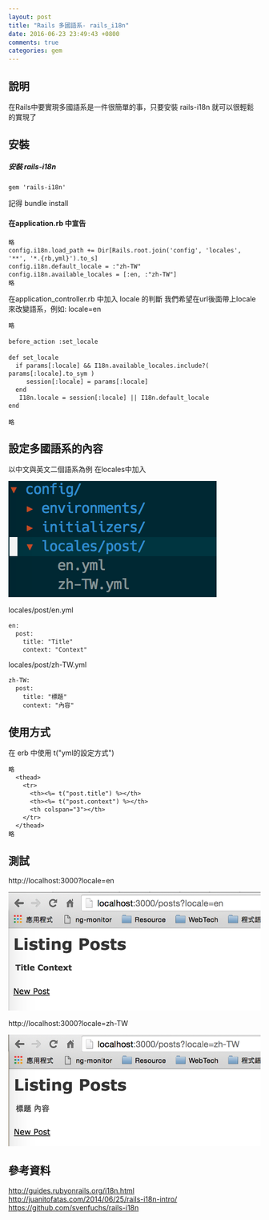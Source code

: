 ```yaml
---
layout: post
title: "Rails 多國語系- rails_i18n"
date: 2016-06-23 23:49:43 +0800
comments: true
categories: gem
---
```



## 說明
在Rails中要實現多國語系是一件很簡單的事，只要安裝 rails-i18n 就可以很輕鬆的實現了

## 安裝

##### 安裝 rails-i18n
```
gem 'rails-i18n'
```
記得 bundle install

#### 在application.rb 中宣告

```
略
config.i18n.load_path += Dir[Rails.root.join('config', 'locales', '**', '*.{rb,yml}').to_s]
config.i18n.default_locale = :"zh-TW"
config.i18n.available_locales = [:en, :"zh-TW"]
略
```

在application_controller.rb 中加入 locale 的判斷
我們希望在url後面帶上locale來改變語系，例如: locale=en
```
略

before_action :set_locale

def set_locale
  if params[:locale] && I18n.available_locales.include?( params[:locale].to_sym )
     session[:locale] = params[:locale]
  end
   I18n.locale = session[:locale] || I18n.default_locale
end

略
```

## 設定多國語系的內容
以中文與英文二個語系為例
在locales中加入

![Alt text](/images/i18n/locale_folder.png)


locales/post/en.yml
```
en:
  post:
    title: "Title"
    context: "Context"
```

locales/post/zh-TW.yml
```
zh-TW:
  post:
    title: "標題"
    context: "內容"
```

## 使用方式

在 erb 中使用 t("yml的設定方式")
```
略
  <thead>
    <tr>
      <th><%= t("post.title") %></th>
      <th><%= t("post.context") %></th>
      <th colspan="3"></th>
    </tr>
  </thead>
略

```

## 測試

http://localhost:3000?locale=en

![Alt text](/images/i18n/locale_test_en.png)

http://localhost:3000?locale=zh-TW

![Alt text](/images/i18n/locale_test_zh.png)


## 參考資料

http://guides.rubyonrails.org/i18n.html
http://juanitofatas.com/2014/06/25/rails-i18n-intro/
https://github.com/svenfuchs/rails-i18n


